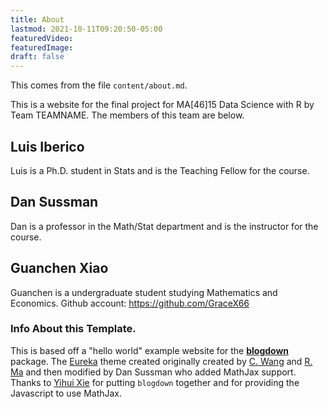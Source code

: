```yaml
---
title: About
lastmod: 2021-10-11T09:20:50-05:00
featuredVideo:
featuredImage:
draft: false
---
```


This comes from the file `content/about.md`.

This is a website for the final project for MA[46]15 Data Science with R by Team TEAMNAME.
The members of this team are below.

## Luis Iberico

Luis is a Ph.D. student in Stats and is the Teaching Fellow for the course.

## Dan Sussman

Dan is a professor in the Math/Stat department and is the instructor for the course.

## Guanchen Xiao
Guanchen is a undergraduate student studying Mathematics and Economics. 
Github account: https://github.com/GraceX66 



<!-- Please leave in the information below -->

### Info About this Template.

This is based off a "hello world" example website for the [**blogdown**](https://github.com/rstudio/blogdown) package. The [Eureka](https://www.wangchucheng.com/en/docs/eureka/) theme created originally created by  [C. Wang](https://www.wangchucheng.com/zh/) and [R. Ma](https://www.ruiqima.com/zh/) and then modified by Dan Sussman who added MathJax support. Thanks to [Yihui Xie](https://github.com/yihui/) for putting `blogdown` together and for providing the Javascript to use MathJax.
